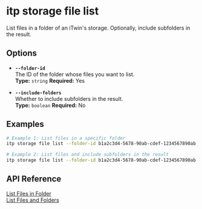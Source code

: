 # itp storage file list

List files in a folder of an iTwin's storage. Optionally, include subfolders in the result.

## Options

- **`--folder-id`**  
  The ID of the folder whose files you want to list.  
  **Type:** `string` **Required:** Yes

- **`--include-folders`**  
  Whether to include subfolders in the result.  
  **Type:** `boolean` **Required:** No

## Examples

```bash
# Example 1: List files in a specific folder
itp storage file list --folder-id b1a2c3d4-5678-90ab-cdef-1234567890ab

# Example 2: List files and include subfolders in the result
itp storage file list --folder-id b1a2c3d4-5678-90ab-cdef-1234567890ab --include-folders true
```

## API Reference

[List Files in Folder](https://developer.bentley.com/apis/storage/operations/get-files-in-folder/)  
[List Files and Folders](https://developer.bentley.com/apis/storage/operations/get-folders-and-files-in-folder/)
